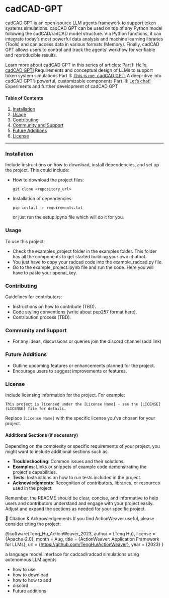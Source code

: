 # cadCAD-GPT

cadCAD GPT is an open-source LLM agents framework to support token systems simulations. cadCAD GPT can be used on top of any Python model following the cadCAD/radCAD model structure. Via Python functions, it can integrate today’s most powerful data analysis and machine learning libraries (Tools) and can access data in various formats (Memory). Finally, cadCAD GPT allows users to control and track the agents’ workflow for verifiable and reproducible results.

Learn more about cadCAD GPT in this series of articles:
Part I: [Hello, cadCAD GPT!](https://mirror.xyz/0xFD1b6961B8CDAcaE0bb35b0f1e78b46b900735af/sLExFlURJEGbdBS4WrY4EsbOddQQ4uaHnIzSAzMNhsA) Requirements and conceptual design of LLMs to support token system simulations
Part II: [This is me, cadCAD GPT!](https://mirror.xyz/0xFD1b6961B8CDAcaE0bb35b0f1e78b46b900735af/V1ybyg0t8eNz8ADq5GiBQrhP3i_rRKOCtp_mkjH8j68) A deep-dive into cadCAD GPT’s powerful, customizable components
Part III: [Let’s chat!](https://mirror.xyz/0xFD1b6961B8CDAcaE0bb35b0f1e78b46b900735af/5Av2t43i3AhSELIb2yuMqLsKDIyUV5LrVA9EJ5ljaBo) Experiments and further development of cadCAD GPT


#### Table of Contents

1. [Installation](#installation)
2. [Usage](#usage)
3. [Contributing](#contributing)
4. [Community and Support](#community-and-support)
5. [Future Additions](#future-additions)
6. [License](#license)

---

### Installation

Include instructions on how to download, install dependencies, and set up the project. This could include:

- How to download the project files:
  ```
  git clone <repository_url>
  ```
- Installation of dependencies:
  ```
  pip install -r requirements.txt
  ```
  or just run the setup.ipynb file which will do it for you.


### Usage

To use this project:

- Check the examples_project folder in the examples folder. This folder has all the components to get started building your own chatbot.
- You just have to copy your radcad code into the example_radcad.py file.
- Go to the example_project.ipynb file and run the code. Here you will have to paste your openai_key.

### Contributing

Guidelines for contributors:

- Instructions on how to contribute (TBD).
- Code styling conventions (write about pep257 format here).
- Contribution process (TBD).

### Community and Support

- For any ideas, discussions or queries join the discord channel (add link)

### Future Additions

- Outline upcoming features or enhancements planned for the project.
- Encourage users to suggest improvements or features.

### License

Include licensing information for the project. For example:

```
This project is licensed under the [License Name] - see the [LICENSE](LICENSE) file for details.
```

Replace `[License Name]` with the specific license you've chosen for your project.

#### Additional Sections (if necessary)

Depending on the complexity or specific requirements of your project, you might want to include additional sections such as:

- **Troubleshooting**: Common issues and their solutions.
- **Examples**: Links or snippets of example code demonstrating the project's capabilities.
- **Tests**: Instructions on how to run tests included in the project.
- **Acknowledgments**: Recognition of contributors, libraries, or resources used in the project.

Remember, the README should be clear, concise, and informative to help users and contributors understand and engage with your project easily. Adjust and expand the sections as needed for your specific project.


📔 Citation & Acknowledgements
If you find ActionWeaver useful, please consider citing the project:

@software{Teng_Hu_ActionWeaver_2023,
    author = {Teng Hu},
    license = {Apache-2.0},
    month = Aug,
    title = {ActionWeaver: Application Framework for LLMs},
    url = {https://github.com/TengHu/ActionWeaver},
    year = {2023}
}


a language model interface for cadcad/radcad simulations using autonomous LLM agents 
- how to use
- how to download
- how to how to add 
- discord 
- Future additions
